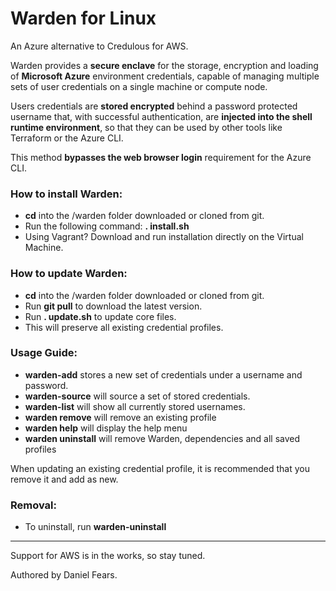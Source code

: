 # Warden for Linux

An Azure alternative to Credulous for AWS.

Warden provides a **secure enclave** for the storage, encryption and loading of **Microsoft Azure** environment credentials, capable of managing multiple sets of user credentials on a single machine or compute node.

Users credentials are **stored encrypted** behind a password protected username that, with successful authentication, are **injected into the shell runtime environment**, so that they can be used by other tools like Terraform or the Azure CLI. 

This method **bypasses the web browser login** requirement for the Azure CLI.

### How to install Warden:

* **cd** into the /warden folder downloaded or cloned from git.
* Run the following command: **. install.sh**
* Using Vagrant? Download and run installation directly on the Virtual Machine.

### How to update Warden:

* **cd** into the /warden folder downloaded or cloned from git.
* Run **git pull** to download the latest version.
* Run **. update.sh** to update core files.
* This will preserve all existing credential profiles.

### Usage Guide:

* **warden-add** stores a new set of credentials under a username and password.
* **warden-source** will source a set of stored credentials.
* **warden-list** will show all currently stored usernames.
* **warden remove** will remove an existing profile
* **warden help** will display the help menu
* **warden uninstall** will remove Warden, dependencies and all saved profiles

When updating an existing credential profile, it is recommended that you remove it and add as new.

### Removal:

* To uninstall, run **warden-uninstall**

------

Support for AWS is in the works, so stay tuned.

Authored by Daniel Fears.
